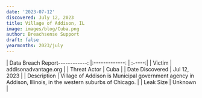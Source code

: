 ```yaml
---
date: '2023-07-12'
discovered: July 12, 2023
title: Village of Addison, IL
image: images/blog/Cuba.png
author: Breachsense Support
draft: false
yearmonths: 2023/july
---
```


| Data Breach Report------------:     |:-------------:    | :-----:|
| Victim      | addisonadvantage.org      | 
| Threat Actor      |  Cuba     | 
| Date Discovered      | Jul 12, 2023      | 
| Description      | Village of Addison is Municipal government agency in Addison, Illinois, in the western suburbs of Chicago.      | 
| Leak Size      | Unknown      | 

